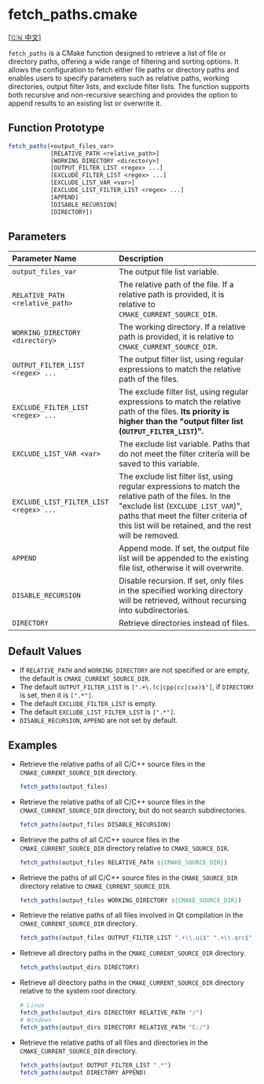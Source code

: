 # fetch_paths.cmake

[[🇨🇳 中文]](README_zh.md)

`fetch_paths` is a CMake function designed to retrieve a list of file or directory paths, offering a wide range of filtering and sorting options. It allows the configuration to fetch either file paths or directory paths and enables users to specify parameters such as relative paths, working directories, output filter lists, and exclude filter lists. The function supports both recursive and non-recursive searching and provides the option to append results to an existing list or overwrite it.

## Function Prototype

```cmake
fetch_paths(<output_files_var>
            [RELATIVE_PATH <relative_path>]
            [WORKING_DIRECTORY <directory>]
            [OUTPUT_FILTER_LIST <regex> ...]
            [EXCLUDE_FILTER_LIST <regex> ...]
            [EXCLUDE_LIST_VAR <var>]
            [EXCLUDE_LIST_FILTER_LIST <regex> ...]
            [APPEND]
            [DISABLE_RECURSION]
            [DIRECTORY])
```

## Parameters

| Parameter Name                         | Description                                                  |
| :------------------------------------- | :----------------------------------------------------------- |
| `output_files_var`                     | The output file list variable.                               |
| `RELATIVE_PATH <relative_path>`        | The relative path of the file. If a relative path is provided, it is relative to `CMAKE_CURRENT_SOURCE_DIR`. |
| `WORKING_DIRECTORY <directory>`        | The working directory. If a relative path is provided, it is relative to `CMAKE_CURRENT_SOURCE_DIR`. |
| `OUTPUT_FILTER_LIST <regex> ...`       | The output filter list, using regular expressions to match the relative path of the files. |
| `EXCLUDE_FILTER_LIST <regex> ...`      | The exclude filter list, using regular expressions to match the relative path of the files. **Its priority is higher than the "output filter list (`OUTPUT_FILTER_LIST`)".** |
| `EXCLUDE_LIST_VAR <var>`               | The exclude list variable. Paths that do not meet the filter criteria will be saved to this variable. |
| `EXCLUDE_LIST_FILTER_LIST <regex> ...` | The exclude list filter list, using regular expressions to match the relative path of the files. In the "exclude list (`EXCLUDE_LIST_VAR`)", paths that meet the filter criteria of this list will be retained, and the rest will be removed. |
| `APPEND`                               | Append mode. If set, the output file list will be appended to the existing file list, otherwise it will overwrite. |
| `DISABLE_RECURSION`                    | Disable recursion. If set, only files in the specified working directory will be retrieved, without recursing into subdirectories. |
| `DIRECTORY`                            | Retrieve directories instead of files.                       |

## Default Values

- If `RELATIVE_PATH` and `WORKING_DIRECTORY` are not specified or are empty, the default is `CMAKE_CURRENT_SOURCE_DIR`.
- The default `OUTPUT_FILTER_LIST` is `[".+\.(c|cpp|cc|cxx)$"]`, if `DIRECTORY` is set, then it is `[".*"]`.
- The default `EXCLUDE_FILTER_LIST` is empty.
- The default `EXCLUDE_LIST_FILTER_LIST` is `[".*"]`.
- `DISABLE_RECURSION`, `APPEND` are not set by default.

## Examples

- Retrieve the relative paths of all C/C++ source files in the `CMAKE_CURRENT_SOURCE_DIR` directory.

  ```cmake
  fetch_paths(output_files)
  ```

- Retrieve the relative paths of all C/C++ source files in the `CMAKE_CURRENT_SOURCE_DIR` directory, but do not search subdirectories.

  ```cmake
  fetch_paths(output_files DISABLE_RECURSION)
  ```

- Retrieve the paths of all C/C++ source files in the `CMAKE_CURRENT_SOURCE_DIR` directory relative to `CMAKE_SOURCE_DIR`.

  ```cmake
  fetch_paths(output_files RELATIVE_PATH ${CMAKE_SOURCE_DIR})
  ```

- Retrieve the paths of all C/C++ source files in the `CMAKE_SOURCE_DIR` directory relative to `CMAKE_CURRENT_SOURCE_DIR`.

  ```cmake
  fetch_paths(output_files WORKING_DIRECTORY ${CMAKE_SOURCE_DIR})
  ```

- Retrieve the relative paths of all files involved in Qt compilation in the `CMAKE_CURRENT_SOURCE_DIR` directory.

  ```cmake
  fetch_paths(output_files OUTPUT_FILTER_LIST ".+\\.ui$" ".+\\.qrc$" ".+\\.(c|cpp|cc|cxx)$" ".+\\.h$")
  ```

- Retrieve all directory paths in the `CMAKE_CURRENT_SOURCE_DIR` directory.

  ```cmake
  fetch_paths(output_dirs DIRECTORY)
  ```

- Retrieve all directory paths in the `CMAKE_CURRENT_SOURCE_DIR` directory relative to the system root directory.

  ```cmake
  # Linux
  fetch_paths(output_dirs DIRECTORY RELATIVE_PATH "/")
  # Windows
  fetch_paths(output_dirs DIRECTORY RELATIVE_PATH "C:/")
  ```

- Retrieve the relative paths of all files and directories in the `CMAKE_CURRENT_SOURCE_DIR` directory.

  ```cmake
  fetch_paths(output OUTPUT_FILTER_LIST ".*")
  fetch_paths(output DIRECTORY APPEND)
  ```